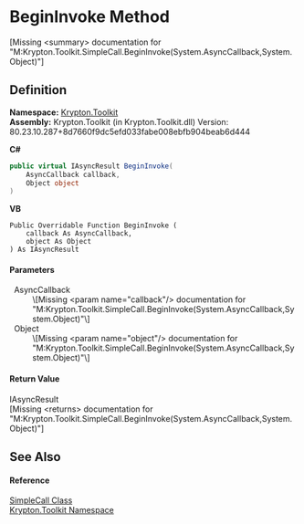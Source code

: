 # BeginInvoke Method


\[Missing &lt;summary&gt; documentation for "M:Krypton.Toolkit.SimpleCall.BeginInvoke(System.AsyncCallback,System.Object)"\]



## Definition
**Namespace:** <a href="79d2eac2-21f4-54ff-7552-b20c33c30600.md">Krypton.Toolkit</a>  
**Assembly:** Krypton.Toolkit (in Krypton.Toolkit.dll) Version: 80.23.10.287+8d7660f9dc5efd033fabe008ebfb904beab6d444

**C#**
``` C#
public virtual IAsyncResult BeginInvoke(
	AsyncCallback callback,
	Object object
)
```
**VB**
``` VB
Public Overridable Function BeginInvoke ( 
	callback As AsyncCallback,
	object As Object
) As IAsyncResult
```



#### Parameters
<dl><dt>  AsyncCallback</dt><dd>\[Missing &lt;param name="callback"/&gt; documentation for "M:Krypton.Toolkit.SimpleCall.BeginInvoke(System.AsyncCallback,System.Object)"\]</dd><dt>  Object</dt><dd>\[Missing &lt;param name="object"/&gt; documentation for "M:Krypton.Toolkit.SimpleCall.BeginInvoke(System.AsyncCallback,System.Object)"\]</dd></dl>

#### Return Value
IAsyncResult  
\[Missing &lt;returns&gt; documentation for "M:Krypton.Toolkit.SimpleCall.BeginInvoke(System.AsyncCallback,System.Object)"\]

## See Also


#### Reference
<a href="020db564-3ee7-9392-886b-935a54ebde9e.md">SimpleCall Class</a>  
<a href="79d2eac2-21f4-54ff-7552-b20c33c30600.md">Krypton.Toolkit Namespace</a>  
